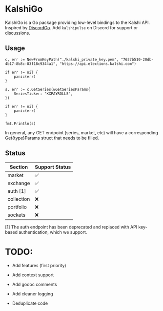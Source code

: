 # KalshiGo

KalshiGo is a Go package providing low-level bindings to the Kalshi API. Inspired by [DiscordGo](https://github.com/bwmarrin/discordgo/tree/master). Add `kalshipulse` on Discord for support or discussions.

## Usage

```golang
c, err := NewFromKeyPath("./kalshi_private_key.pem", "7627b510-20db-4b17-8b8c-83f18c9344a1", "https://api.elections.kalshi.com")

if err != nil {
    panic(err)
}

s, err := c.GetSeries(&GetSeriesParams{
    SeriesTicker: "KXPAYROLLS",
})

if err != nil {
    panic(err)
}

fmt.Println(s)
```

In general, any GET endpoint (series, market, etc) will have a corresponding Get{type}Params struct that needs to be filled.

## Status
| Section      | Support Status |
| ------------ | -------------- |
| market       | ✅             |
| exchange     | ✅             |
| auth [1]     | ✅             |
| collection   | ❌             |
| portfolio    | ❌             |
| sockets      | ❌             |

[1] The auth endpoint has been deprecated and replaced with API key-based authentication, which we support.

# TODO:
- Add features (first priority)

- Add context support

- Add godoc comments

- Add cleaner logging

- Deduplicate code